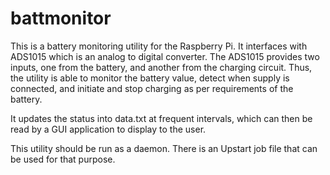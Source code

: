 battmonitor
===========

This is a battery monitoring utility for the Raspberry Pi. It interfaces with ADS1015 which is an analog to digital converter. The ADS1015 provides two inputs, one from the battery, and another from the charging circuit. Thus, the utility is able to monitor the battery value, detect when supply is connected, and initiate and stop charging as per requirements of the battery.

It updates the status into data.txt at frequent intervals, which can then be read by a GUI application to display to the user.

This utility should be run as a daemon. There is an Upstart job file that can be used for that purpose.

